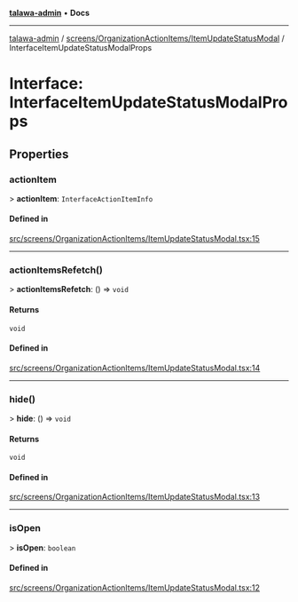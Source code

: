 [**talawa-admin**](../../../../README.md) • **Docs**

***

[talawa-admin](../../../../modules.md) / [screens/OrganizationActionItems/ItemUpdateStatusModal](../README.md) / InterfaceItemUpdateStatusModalProps

# Interface: InterfaceItemUpdateStatusModalProps

## Properties

### actionItem

\> **actionItem**: `InterfaceActionItemInfo`

#### Defined in

[src/screens/OrganizationActionItems/ItemUpdateStatusModal.tsx:15](https://github.com/PalisadoesFoundation/talawa-admin/blob/7a991b3aa824070bd53d6367f1ce7f072321af88/src/screens/OrganizationActionItems/ItemUpdateStatusModal.tsx#L15)

***

### actionItemsRefetch()

\> **actionItemsRefetch**: () =\> `void`

#### Returns

`void`

#### Defined in

[src/screens/OrganizationActionItems/ItemUpdateStatusModal.tsx:14](https://github.com/PalisadoesFoundation/talawa-admin/blob/7a991b3aa824070bd53d6367f1ce7f072321af88/src/screens/OrganizationActionItems/ItemUpdateStatusModal.tsx#L14)

***

### hide()

\> **hide**: () =\> `void`

#### Returns

`void`

#### Defined in

[src/screens/OrganizationActionItems/ItemUpdateStatusModal.tsx:13](https://github.com/PalisadoesFoundation/talawa-admin/blob/7a991b3aa824070bd53d6367f1ce7f072321af88/src/screens/OrganizationActionItems/ItemUpdateStatusModal.tsx#L13)

***

### isOpen

\> **isOpen**: `boolean`

#### Defined in

[src/screens/OrganizationActionItems/ItemUpdateStatusModal.tsx:12](https://github.com/PalisadoesFoundation/talawa-admin/blob/7a991b3aa824070bd53d6367f1ce7f072321af88/src/screens/OrganizationActionItems/ItemUpdateStatusModal.tsx#L12)
